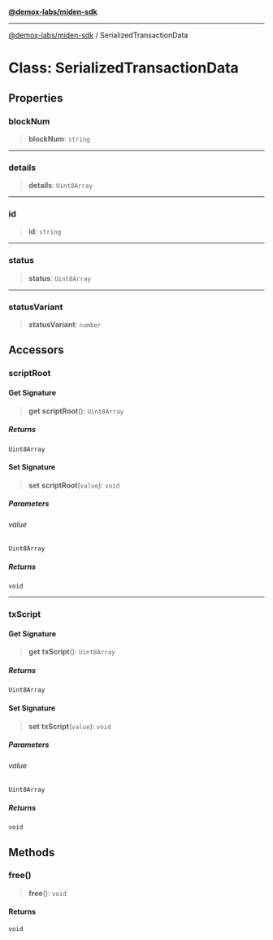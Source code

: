 [**@demox-labs/miden-sdk**](../README.md)

***

[@demox-labs/miden-sdk](../README.md) / SerializedTransactionData

# Class: SerializedTransactionData

## Properties

### blockNum

> **blockNum**: `string`

***

### details

> **details**: `Uint8Array`

***

### id

> **id**: `string`

***

### status

> **status**: `Uint8Array`

***

### statusVariant

> **statusVariant**: `number`

## Accessors

### scriptRoot

#### Get Signature

> **get** **scriptRoot**(): `Uint8Array`

##### Returns

`Uint8Array`

#### Set Signature

> **set** **scriptRoot**(`value`): `void`

##### Parameters

###### value

`Uint8Array`

##### Returns

`void`

***

### txScript

#### Get Signature

> **get** **txScript**(): `Uint8Array`

##### Returns

`Uint8Array`

#### Set Signature

> **set** **txScript**(`value`): `void`

##### Parameters

###### value

`Uint8Array`

##### Returns

`void`

## Methods

### free()

> **free**(): `void`

#### Returns

`void`
